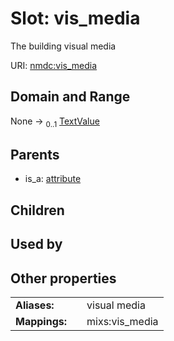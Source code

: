 
# Slot: vis_media


The building visual media

URI: [nmdc:vis_media](https://microbiomedata/meta/vis_media)


## Domain and Range

None &#8594;  <sub>0..1</sub> [TextValue](TextValue.md)

## Parents

 *  is_a: [attribute](attribute.md)

## Children


## Used by


## Other properties

|  |  |  |
| --- | --- | --- |
| **Aliases:** | | visual media |
| **Mappings:** | | mixs:vis_media |

